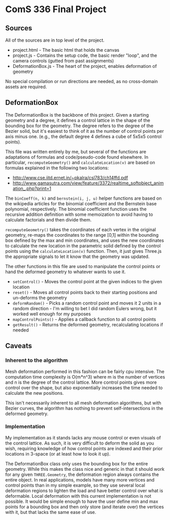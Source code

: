 # ComS 336 Final Project

## Sources

All of the sources are in top level of the project.

* project.html - The basic html that holds the canvas
* project.js - Contains the setup code, the basic render "loop", and the camera controls (gutted from past assignments)
* DeformationBox.js - The heart of the project, enables deformation of geometry

No special compilation or run directions are needed, as no cross-domain assets are required.

## DeformationBox

The DeformationBox is the backbone of this project. Given a starting geometry and a degree, it defines a control lattice
in the shape of the bounding box for the geometry. The degree refers to the degree of the Bezier solid, but it's easiest
to think of it as the number of control points per axis minus one. (e.g., the default degree 4 defines a cube of 5x5x5
control points).

This file was written entirely by me, but several of the functions are adaptations of formulas and code/pseudo-code
found elsewhere. In particular, `recomputeGeometry()` and `calculateLocation(v)` are based on formulas explained in the
following two locations:
* http://www.cse.iitd.ernet.in/~pkalra/csl783/ch14ffd.pdf
* http://www.gamasutra.com/view/feature/3372/realtime_softobject_animation_.php?print=1

The `binCoeff(n, k)` and `bernstein(i, j, u)` helper functions are based on the wikipedia articles for the binomial
coefficient and the Bernstein base polynomial, respectively. The binomial coefficient function uses the recursive
addition definition with some memoization to avoid having to calculate factorials and then divide them.

`recomputeGeometry()` takes the coordinates of each vertex in the original geometry, re-maps the coordinates to the
range [0,1] within the bounding box defined by the max and min coordinates, and uses the new coordinates to calculate
the new location in the parametric solid defined by the control points using the `calculateLocation(v)` function. Then,
it just gives Three.js the appropriate signals to let it know that the geometry was updated.

The other functions in this file are used to manipulate the control points or hand the deformed geometry to whatever
wants to use it.

* `setControl()` - Moves the control point at the given indices to the given location
* `reset()` - Moves all control points back to their starting positions and un-deforms the geometry
* `deformRandom()` - Picks a random control point and moves it 2 units in a random direction
                   - I'm willing to bet I did random Eulers wrong, but it worked well enough for my purposes
* `mapControlPoints()` - Applies a callback function to all control points
* `getResult()` - Returns the deformed geometry, recalculating locations if needed

## Caveats

### Inherent to the algorithm

Mesh deformation performed in this fashion can be fairly cpu intensive. The computation time complexity is O(m*n^3)
where m is the number of vertices and n is the degree of the control lattice. More control points gives more control
over the shape, but also exponentially increases the time needed to calculate the new positions.

This isn't necessarily inherent to all mesh deformation algorithms, but with Bezier curves, the algorithm has nothing
to prevent self-intersections in the deformed geometry.

### Implementation

My implementation as it stands lacks any mouse control or even visuals of the control lattice. As such, it is very
difficult to deform the solid as you wish, requiring knowledge of how control points are indexed and their prior
locations in 3-space (or at least how to look it up).

The DeformationBox class only uses the bounding box for the entire geometry. While this makes the class nice and
generic in that it should work for any given `THREE.Geometry`, the deformation region always contains the entire object.
In real applications, models have many more vertices and control points than in my simple example, so they use several
local deformation regions to lighten the load and have better control over what is deformable. Local deformation with
this current implementation is not possible. It would be simple enough to have the user define min and max points for a
bounding box and then only store (and iterate over) the vertices with it, but that lacks the same ease of use.



